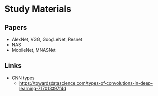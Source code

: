 # Study Materials

## Papers
* AlexNet, VGG, GoogLeNet, Resnet
* NAS
* MobileNet, MNASNet

## Links
* CNN types
    * https://towardsdatascience.com/types-of-convolutions-in-deep-learning-717013397f4d
